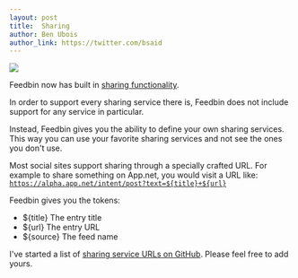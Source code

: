 ```yaml
---
layout: post
title:  Sharing
author: Ben Ubois
author_link: https://twitter.com/bsaid
---
```


<img src="{{ 'images/2013-04-25/sharing.gif' | asset_path }}" style="max-width: 922px;" />

Feedbin now has built in [sharing functionality](https://feedbin.me/settings/sharing).

In order to support every sharing service there is, Feedbin does not include support for any service in particular.

Instead, Feedbin gives you the ability to define your own sharing services. This way you can use your favorite sharing services and not see the ones you don't use.

Most social sites support sharing through a specially crafted URL. For example to share something on App.net, you would visit a URL like: <code>https://alpha.app.net/intent/post?text=${title}+${url}</code>

Feedbin gives you the tokens:

- ${title} The entry title
- ${url} The entry URL
- ${source} The feed name

I've started a list of [sharing service URLs on GitHub](https://github.com/feedbin/support/blob/master/sharing-services.md#sharing-services). Please feel free to add yours.